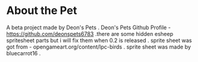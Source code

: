 # About the Pet

A beta project made by Deon's Pets . Deon's Pets Github Profile - https://github.com/deonspets6783  .there are some hidden esheep spritesheet parts but i will fix them when 0.2 is released . sprite sheet was got from - opengameart.org/content/lpc-birds . sprite sheet was made by bluecarrot16 .










